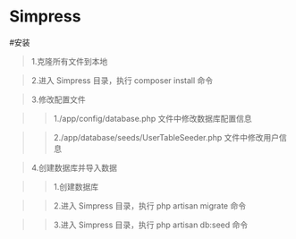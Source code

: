 Simpress
========

#安装
>1.克隆所有文件到本地

>2.进入 Simpress 目录，执行 composer install 命令

>3.修改配置文件

>>1./app/config/database.php 文件中修改数据库配置信息

>>2./app/database/seeds/UserTableSeeder.php 文件中修改用户信息

>4.创建数据库并导入数据

>>1.创建数据库

>>2.进入 Simpress 目录，执行 php artisan migrate 命令

>>3.进入 Simpress 目录，执行 php artisan db:seed 命令
